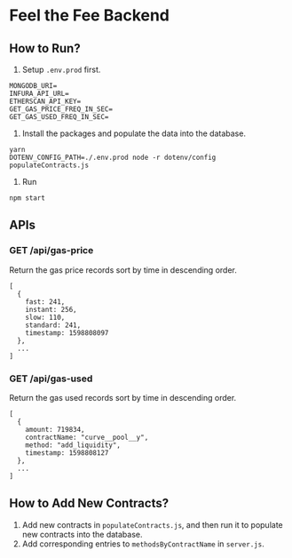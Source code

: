 # Feel the Fee Backend

## How to Run?
1. Setup `.env.prod` first.
```
MONGODB_URI=
INFURA_API_URL=
ETHERSCAN_API_KEY=
GET_GAS_PRICE_FREQ_IN_SEC=
GET_GAS_USED_FREQ_IN_SEC=
```
1. Install the packages and populate the data into the database.
```
yarn
DOTENV_CONFIG_PATH=./.env.prod node -r dotenv/config populateContracts.js
```
1. Run
```
npm start
```

## APIs

### GET /api/gas-price
Return the gas price records sort by time in descending order.
```
[
  {
    fast: 241,
    instant: 256,
    slow: 110,
    standard: 241,
    timestamp: 1598808097
  },
  ...
]
```

### GET /api/gas-used
Return the gas used records sort by time in descending order.
```
[
  {
    amount: 719834,
    contractName: "curve__pool__y",
    method: "add_liquidity",
    timestamp: 1598808127
  },
  ...
]
```

## How to Add New Contracts?
1. Add new contracts in `populateContracts.js`, and then run it to populate new
contracts into the database.
1. Add corresponding entries to `methodsByContractName` in `server.js`.
